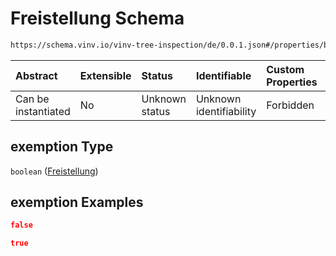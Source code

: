 # Freistellung Schema

```txt
https://schema.vinv.io/vinv-tree-inspection/de/0.0.1.json#/properties/base_data/properties/exemption
```



| Abstract            | Extensible | Status         | Identifiable            | Custom Properties | Additional Properties | Access Restrictions | Defined In                                                                                                                 |
| :------------------ | :--------- | :------------- | :---------------------- | :---------------- | :-------------------- | :------------------ | :------------------------------------------------------------------------------------------------------------------------- |
| Can be instantiated | No         | Unknown status | Unknown identifiability | Forbidden         | Allowed               | none                | [dereferenced.doc.json\*](../../../../../../vinv-schemas/vinv-tree/out/0.0.1/dereferenced.doc.json "open original schema") |

## exemption Type

`boolean` ([Freistellung](dereferenced-properties-grunddaten-properties-freistellung.md))

## exemption Examples

```json
false
```

```json
true
```
